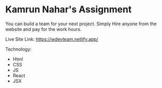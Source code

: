 # Kamrun Nahar's Assignment

You can build a team for your next project. Simply Hire anyone from the website and pay for the work hours.


Live Site Link: https://wdevteam.netlify.app/

Technology:

- Html
- CSS
- JS
- React
- JSX
